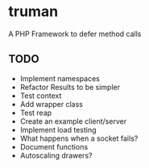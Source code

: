 truman
======

A PHP Framework to defer method calls

TODO
----
- Implement namespaces
- Refactor Results to be simpler
- Test context
- Add wrapper class
- Test reap
- Create an example client/server
- Implement load testing
- What happens when a socket fails?
- Document functions
- Autoscaling drawers?